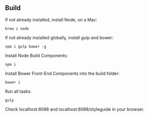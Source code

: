 ## Build
If not already installed, install Node, on a Mac:

`brew i node`

If not already installed globally, install gulp and bower:

`npm i gulp bower -g`

Install Node Build Components:

`npm i`

Install Bower Front-End Components into the build folder:

`bower i`

Run all tasks:

`gulp`

Check localhost:8088 and localhost:8088/styleguide in your browser.
